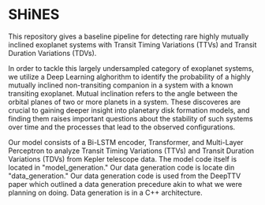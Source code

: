 # SHiNES

This repository gives a baseline pipeline for detecting rare highly mutually inclined exoplanet systems with Transit Timing Variations (TTVs) and Transit Duration Variations (TDVs).

In order to tackle this largely undersampled category of exoplanet systems, we utilize a Deep Learning alghorithm to identify the probability of a highly mutually inclined non-transiting companion in a system with a known transiting exoplanet. Mutual inclination refers to the angle between the orbital planes of two or more planets in a system.  These discoveres are crucial to gaining deeper insight into planetary disk formation models, and finding them raises important questions about the stability of such systems over time and the processes that lead to the observed configurations. 

Our model consists of a Bi-LSTM encoder, Transformer, and Multi-Layer Perceptron to analyze Transit Timing Variations (TTVs) and Transit Duration Variations (TDVs) from Kepler telescope data. The model code itself is located in "model_generation." Our data generation code is locate din "data_generation." Our data generation code is used from the DeepTTV paper which outlined a data generation precedure akin to what we were planning on doing. Data generation is in a C++ architecture.
